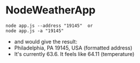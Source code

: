 # NodeWeatherApp

```
node app.js --address "19145"  or 
node app.js -a "19145"
```
- and would give the result: 
- Philadelphia, PA 19145, USA (formatted address)
- It's currently 63.6. It feels like 64.11 (temperature) 
